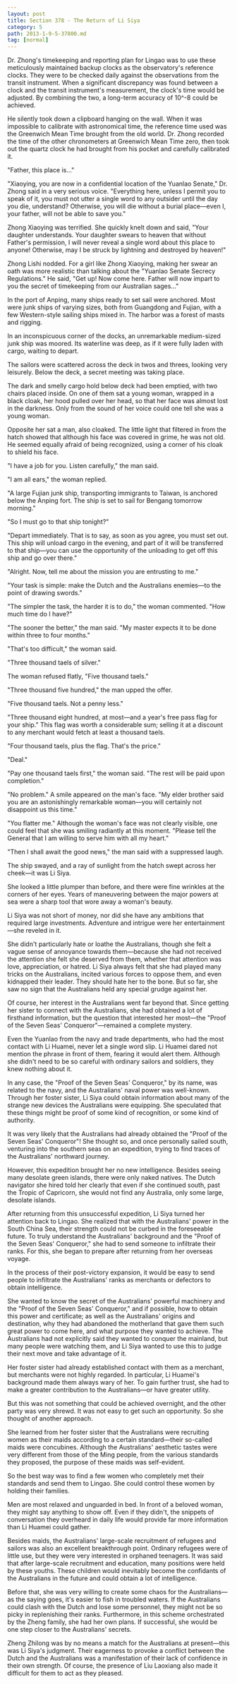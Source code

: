 ```yaml
---
layout: post
title: Section 378 - The Return of Li Siya
category: 5
path: 2013-1-9-5-37800.md
tag: [normal]
---
```


Dr. Zhong's timekeeping and reporting plan for Lingao was to use these meticulously maintained backup clocks as the observatory's reference clocks. They were to be checked daily against the observations from the transit instrument. When a significant discrepancy was found between a clock and the transit instrument's measurement, the clock's time would be adjusted. By combining the two, a long-term accuracy of 10^-8 could be achieved.

He silently took down a clipboard hanging on the wall. When it was impossible to calibrate with astronomical time, the reference time used was the Greenwich Mean Time brought from the old world. Dr. Zhong recorded the time of the other chronometers at Greenwich Mean Time zero, then took out the quartz clock he had brought from his pocket and carefully calibrated it.

"Father, this place is..."

"Xiaoying, you are now in a confidential location of the Yuanlao Senate," Dr. Zhong said in a very serious voice. "Everything here, unless I permit you to speak of it, you must not utter a single word to any outsider until the day you die, understand? Otherwise, you will die without a burial place—even I, your father, will not be able to save you."

Zhong Xiaoying was terrified. She quickly knelt down and said, "Your daughter understands. Your daughter swears to heaven that without Father's permission, I will never reveal a single word about this place to anyone! Otherwise, may I be struck by lightning and destroyed by heaven!"

Zhong Lishi nodded. For a girl like Zhong Xiaoying, making her swear an oath was more realistic than talking about the "Yuanlao Senate Secrecy Regulations." He said, "Get up! Now come here. Father will now impart to you the secret of timekeeping from our Australian sages..."

In the port of Anping, many ships ready to set sail were anchored. Most were junk ships of varying sizes, both from Guangdong and Fujian, with a few Western-style sailing ships mixed in. The harbor was a forest of masts and rigging.

In an inconspicuous corner of the docks, an unremarkable medium-sized junk ship was moored. Its waterline was deep, as if it were fully laden with cargo, waiting to depart.

The sailors were scattered across the deck in twos and threes, looking very leisurely. Below the deck, a secret meeting was taking place.

The dark and smelly cargo hold below deck had been emptied, with two chairs placed inside. On one of them sat a young woman, wrapped in a black cloak, her hood pulled over her head, so that her face was almost lost in the darkness. Only from the sound of her voice could one tell she was a young woman.

Opposite her sat a man, also cloaked. The little light that filtered in from the hatch showed that although his face was covered in grime, he was not old. He seemed equally afraid of being recognized, using a corner of his cloak to shield his face.

"I have a job for you. Listen carefully," the man said.

"I am all ears," the woman replied.

"A large Fujian junk ship, transporting immigrants to Taiwan, is anchored below the Anping fort. The ship is set to sail for Bengang tomorrow morning."

"So I must go to that ship tonight?"

"Depart immediately. That is to say, as soon as you agree, you must set out. This ship will unload cargo in the evening, and part of it will be transferred to that ship—you can use the opportunity of the unloading to get off this ship and go over there."

"Alright. Now, tell me about the mission you are entrusting to me."

"Your task is simple: make the Dutch and the Australians enemies—to the point of drawing swords."

"The simpler the task, the harder it is to do," the woman commented. "How much time do I have?"

"The sooner the better," the man said. "My master expects it to be done within three to four months."

"That's too difficult," the woman said.

"Three thousand taels of silver."

The woman refused flatly, "Five thousand taels."

"Three thousand five hundred," the man upped the offer.

"Five thousand taels. Not a penny less."

"Three thousand eight hundred, at most—and a year's free pass flag for your ship." This flag was worth a considerable sum; selling it at a discount to any merchant would fetch at least a thousand taels.

"Four thousand taels, plus the flag. That's the price."

"Deal."

"Pay one thousand taels first," the woman said. "The rest will be paid upon completion."

"No problem." A smile appeared on the man's face. "My elder brother said you are an astonishingly remarkable woman—you will certainly not disappoint us this time."

"You flatter me." Although the woman's face was not clearly visible, one could feel that she was smiling radiantly at this moment. "Please tell the General that I am willing to serve him with all my heart."

"Then I shall await the good news," the man said with a suppressed laugh.

The ship swayed, and a ray of sunlight from the hatch swept across her cheek—it was Li Siya.

She looked a little plumper than before, and there were fine wrinkles at the corners of her eyes. Years of maneuvering between the major powers at sea were a sharp tool that wore away a woman's beauty.

Li Siya was not short of money, nor did she have any ambitions that required large investments. Adventure and intrigue were her entertainment—she reveled in it.

She didn't particularly hate or loathe the Australians, though she felt a vague sense of annoyance towards them—because she had not received the attention she felt she deserved from them, whether that attention was love, appreciation, or hatred. Li Siya always felt that she had played many tricks on the Australians, incited various forces to oppose them, and even kidnapped their leader. They should hate her to the bone. But so far, she saw no sign that the Australians held any special grudge against her.

Of course, her interest in the Australians went far beyond that. Since getting her sister to connect with the Australians, she had obtained a lot of firsthand information, but the question that interested her most—the "Proof of the Seven Seas' Conqueror"—remained a complete mystery.

Even the Yuanlao from the navy and trade departments, who had the most contact with Li Huamei, never let a single word slip. Li Huamei dared not mention the phrase in front of them, fearing it would alert them. Although she didn't need to be so careful with ordinary sailors and soldiers, they knew nothing about it.

In any case, the "Proof of the Seven Seas' Conqueror," by its name, was related to the navy, and the Australians' naval power was well-known. Through her foster sister, Li Siya could obtain information about many of the strange new devices the Australians were equipping. She speculated that these things might be proof of some kind of recognition, or some kind of authority.

It was very likely that the Australians had already obtained the "Proof of the Seven Seas' Conqueror"! She thought so, and once personally sailed south, venturing into the southern seas on an expedition, trying to find traces of the Australians' northward journey.

However, this expedition brought her no new intelligence. Besides seeing many desolate green islands, there were only naked natives. The Dutch navigator she hired told her clearly that even if she continued south, past the Tropic of Capricorn, she would not find any Australia, only some large, desolate islands.

After returning from this unsuccessful expedition, Li Siya turned her attention back to Lingao. She realized that with the Australians' power in the South China Sea, their strength could not be curbed in the foreseeable future. To truly understand the Australians' background and the "Proof of the Seven Seas' Conqueror," she had to send someone to infiltrate their ranks. For this, she began to prepare after returning from her overseas voyage.

In the process of their post-victory expansion, it would be easy to send people to infiltrate the Australians' ranks as merchants or defectors to obtain intelligence.

She wanted to know the secret of the Australians' powerful machinery and the "Proof of the Seven Seas' Conqueror," and if possible, how to obtain this power and certificate; as well as the Australians' origins and destination, why they had abandoned the motherland that gave them such great power to come here, and what purpose they wanted to achieve. The Australians had not explicitly said they wanted to conquer the mainland, but many people were watching them, and Li Siya wanted to use this to judge their next move and take advantage of it.

Her foster sister had already established contact with them as a merchant, but merchants were not highly regarded. In particular, Li Huamei's background made them always wary of her. To gain further trust, she had to make a greater contribution to the Australians—or have greater utility.

But this was not something that could be achieved overnight, and the other party was very shrewd. It was not easy to get such an opportunity. So she thought of another approach.

She learned from her foster sister that the Australians were recruiting women as their maids according to a certain standard—their so-called maids were concubines. Although the Australians' aesthetic tastes were very different from those of the Ming people, from the various standards they proposed, the purpose of these maids was self-evident.

So the best way was to find a few women who completely met their standards and send them to Lingao. She could control these women by holding their families.

Men are most relaxed and unguarded in bed. In front of a beloved woman, they might say anything to show off. Even if they didn't, the snippets of conversation they overheard in daily life would provide far more information than Li Huamei could gather.

Besides maids, the Australians' large-scale recruitment of refugees and sailors was also an excellent breakthrough point. Ordinary refugees were of little use, but they were very interested in orphaned teenagers. It was said that after large-scale recruitment and education, many positions were held by these youths. These children would inevitably become the confidants of the Australians in the future and could obtain a lot of intelligence.

Before that, she was very willing to create some chaos for the Australians—as the saying goes, it's easier to fish in troubled waters. If the Australians could clash with the Dutch and lose some personnel, they might not be so picky in replenishing their ranks. Furthermore, in this scheme orchestrated by the Zheng family, she had her own plans. If successful, she would be one step closer to the Australians' secrets.

Zheng Zhilong was by no means a match for the Australians at present—this was Li Siya's judgment. Their eagerness to provoke a conflict between the Dutch and the Australians was a manifestation of their lack of confidence in their own strength. Of course, the presence of Liu Laoxiang also made it difficult for them to act as they pleased.